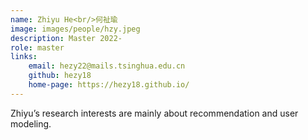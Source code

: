 ```yaml
---
name: Zhiyu He<br/>何祉瑜
image: images/people/hzy.jpeg 
description: Master 2022- 
role: master 
links: 
    email: hezy22@mails.tsinghua.edu.cn 
    github: hezy18 
    home-page: https://hezy18.github.io/
--- 
```


Zhiyu’s research interests are mainly about recommendation and user modeling.
